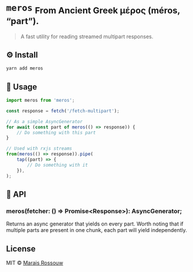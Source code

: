 # `meros` <sub>From Ancient Greek μέρος (méros, “part”).</sub>

> A fast utility for reading streamed multipart responses.

## ⚙️ Install

```sh
yarn add meros
```

## 🚀 Usage

```ts
import meros from 'meros';

const response = fetch('/fetch-multipart');

// As a simple AsyncGenerator
for await (const part of meros(() => response)) {
	// Do something with this part
}

// Used with rxjs streams
from(meros(() => response)).pipe(
	tap((part) => {
		// Do something with it
	}),
);
```

## 🔎 API

### meros(fetcher: () => Promise\<Response\>): AsyncGenerator;

Returns an async generator that yields on every part. Worth noting that if
multiple parts are present in one chunk, each part will yield independently.

## License

MIT © [Marais Rossouw](https://marais.io)
